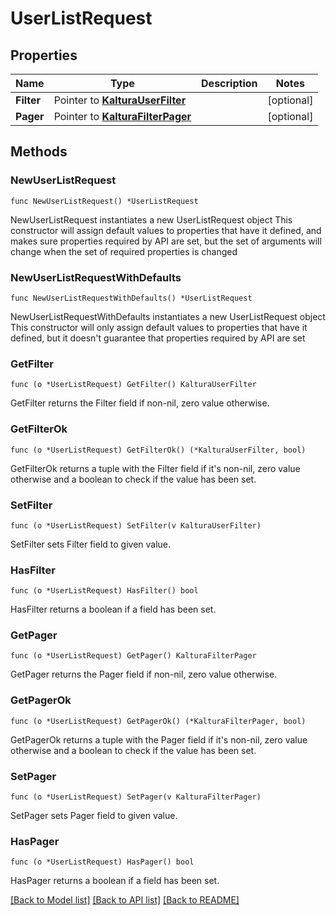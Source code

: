# UserListRequest

## Properties

Name | Type | Description | Notes
------------ | ------------- | ------------- | -------------
**Filter** | Pointer to [**KalturaUserFilter**](KalturaUserFilter.md) |  | [optional] 
**Pager** | Pointer to [**KalturaFilterPager**](KalturaFilterPager.md) |  | [optional] 

## Methods

### NewUserListRequest

`func NewUserListRequest() *UserListRequest`

NewUserListRequest instantiates a new UserListRequest object
This constructor will assign default values to properties that have it defined,
and makes sure properties required by API are set, but the set of arguments
will change when the set of required properties is changed

### NewUserListRequestWithDefaults

`func NewUserListRequestWithDefaults() *UserListRequest`

NewUserListRequestWithDefaults instantiates a new UserListRequest object
This constructor will only assign default values to properties that have it defined,
but it doesn't guarantee that properties required by API are set

### GetFilter

`func (o *UserListRequest) GetFilter() KalturaUserFilter`

GetFilter returns the Filter field if non-nil, zero value otherwise.

### GetFilterOk

`func (o *UserListRequest) GetFilterOk() (*KalturaUserFilter, bool)`

GetFilterOk returns a tuple with the Filter field if it's non-nil, zero value otherwise
and a boolean to check if the value has been set.

### SetFilter

`func (o *UserListRequest) SetFilter(v KalturaUserFilter)`

SetFilter sets Filter field to given value.

### HasFilter

`func (o *UserListRequest) HasFilter() bool`

HasFilter returns a boolean if a field has been set.

### GetPager

`func (o *UserListRequest) GetPager() KalturaFilterPager`

GetPager returns the Pager field if non-nil, zero value otherwise.

### GetPagerOk

`func (o *UserListRequest) GetPagerOk() (*KalturaFilterPager, bool)`

GetPagerOk returns a tuple with the Pager field if it's non-nil, zero value otherwise
and a boolean to check if the value has been set.

### SetPager

`func (o *UserListRequest) SetPager(v KalturaFilterPager)`

SetPager sets Pager field to given value.

### HasPager

`func (o *UserListRequest) HasPager() bool`

HasPager returns a boolean if a field has been set.


[[Back to Model list]](../README.md#documentation-for-models) [[Back to API list]](../README.md#documentation-for-api-endpoints) [[Back to README]](../README.md)


